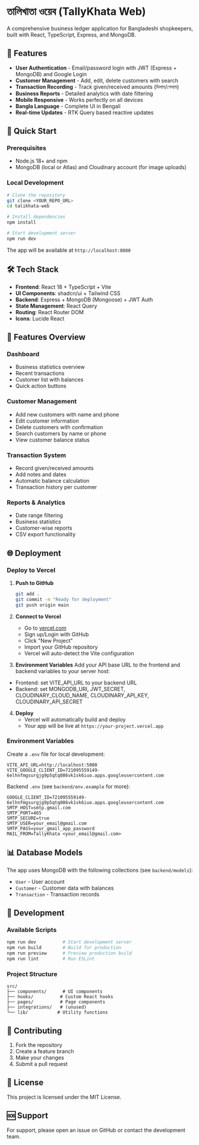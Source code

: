 # তালিখাতা ওয়েব (TallyKhata Web)

A comprehensive business ledger application for Bangladeshi shopkeepers, built with React, TypeScript, Express, and MongoDB.

## 🌟 Features

- **User Authentication** - Email/password login with JWT (Express + MongoDB) and Google Login
- **Customer Management** - Add, edit, delete customers with search
- **Transaction Recording** - Track given/received amounts (দিলাম/পেলাম)
- **Business Reports** - Detailed analytics with date filtering
- **Mobile Responsive** - Works perfectly on all devices
- **Bangla Language** - Complete UI in Bengali
- **Real-time Updates** - RTK Query based reactive updates

## 🚀 Quick Start

### Prerequisites

- Node.js 18+ and npm
- MongoDB (local or Atlas) and Cloudinary account (for image uploads)

### Local Development

```bash
# Clone the repository
git clone <YOUR_REPO_URL>
cd talikhata-web

# Install dependencies
npm install

# Start development server
npm run dev
```

The app will be available at `http://localhost:8080`

## 🛠️ Tech Stack

- **Frontend**: React 18 + TypeScript + Vite
- **UI Components**: shadcn/ui + Tailwind CSS
- **Backend**: Express + MongoDB (Mongoose) + JWT Auth
- **State Management**: React Query
- **Routing**: React Router DOM
- **Icons**: Lucide React

## 📱 Features Overview

### Dashboard
- Business statistics overview
- Recent transactions
- Customer list with balances
- Quick action buttons

### Customer Management
- Add new customers with name and phone
- Edit customer information
- Delete customers with confirmation
- Search customers by name or phone
- View customer balance status

### Transaction System
- Record given/received amounts
- Add notes and dates
- Automatic balance calculation
- Transaction history per customer

### Reports & Analytics
- Date range filtering
- Business statistics
- Customer-wise reports
- CSV export functionality

## 🌐 Deployment

### Deploy to Vercel

1. **Push to GitHub**
   ```bash
   git add .
   git commit -m "Ready for deployment"
   git push origin main
   ```

2. **Connect to Vercel**
   - Go to [vercel.com](https://vercel.com)
   - Sign up/Login with GitHub
   - Click "New Project"
   - Import your GitHub repository
   - Vercel will auto-detect the Vite configuration

3. **Environment Variables**
Add your API base URL to the frontend and backend variables to your server host:
- Frontend: set VITE_API_URL to your backend URL
- Backend: set MONGODB_URI, JWT_SECRET, CLOUDINARY_CLOUD_NAME, CLOUDINARY_API_KEY, CLOUDINARY_API_SECRET

4. **Deploy**
   - Vercel will automatically build and deploy
   - Your app will be live at `https://your-project.vercel.app`

### Environment Variables

Create a `.env` file for local development:

```env
VITE_API_URL=http://localhost:5000
VITE_GOOGLE_CLIENT_ID=721095559149-6elhnfmgsurgjg9p5qtq086vk1sk6iuo.apps.googleusercontent.com
```

Backend `.env` (see `backend/env.example` for more):

```env
GOOGLE_CLIENT_ID=721095559149-6elhnfmgsurgjg9p5qtq086vk1sk6iuo.apps.googleusercontent.com
SMTP_HOST=smtp.gmail.com
SMTP_PORT=465
SMTP_SECURE=true
SMTP_USER=your_email@gmail.com
SMTP_PASS=your_gmail_app_password
MAIL_FROM=TallyKhata <your_email@gmail.com>
```

## 📊 Database Models

The app uses MongoDB with the following collections (see `backend/models`):
- `User` - User account
- `Customer` - Customer data with balances
- `Transaction` - Transaction records

## 🔧 Development

### Available Scripts

```bash
npm run dev          # Start development server
npm run build        # Build for production
npm run preview      # Preview production build
npm run lint         # Run ESLint
```

### Project Structure

```
src/
├── components/      # UI components
├── hooks/          # Custom React hooks
├── pages/          # Page components
├── integrations/   # (unused)
└── lib/           # Utility functions
```

## 🤝 Contributing

1. Fork the repository
2. Create a feature branch
3. Make your changes
4. Submit a pull request

## 📄 License

This project is licensed under the MIT License.

## 🆘 Support

For support, please open an issue on GitHub or contact the development team.
